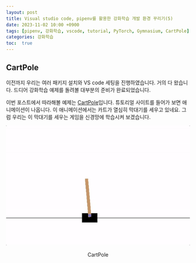 ```yaml
---
layout: post
title: Visual studio code, pipenv를 활용한 강화학습 개발 환경 꾸리기(5)
date: 2023-11-02 10:00 +0900
tags: [pipenv, 강화학습, vscode, tutorial, PyTorch, Gymnasium, CartPole]
categories: 강화학습
toc:  true
---
```


## CartPole

이전까지 우리는 여러 패키지 설치와 VS code 세팅을 진행하였습니다.
거의 다 왔습니다.
드디어 강화학습 예제를 돌려볼 대부분의 준비가 완료되었습니다.

이번 포스트에서 따라해볼 예제는 [CartPole](https://pytorch.org/tutorials/intermediate/reinforcement_q_learning.html)입니다.
튜토리얼 사이트를 들어가 보면 애니메이션이 나옵니다.
이 애니메이션에서는 카트가 열심히 막대기를 세우고 있네요.
그럼 우리는 이 막대기를 세우는 게임을 신경망에 학습시켜 보겠습니다.

![CartPole](/assets/img/RL_5/cartpole.gif)
<center>CartPole</center>
<br/>